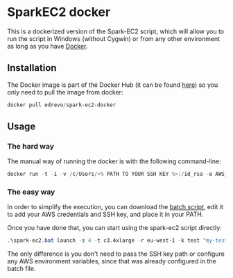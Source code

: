 # SparkEC2 docker

This is a dockerized version of the Spark-EC2 script, which will allow you to
run the script in Windows (without Cygwin) or from any other environment as long
as you have [Docker](www.docker.com).

## Installation

The Docker image is part of the Docker Hub (it can be found
[here](https://registry.hub.docker.com/u/edrevo/spark-ec2-docker/)) so you only
need to pull the image from docker:

```powershell
docker pull edrevo/spark-ec2-docker
```

## Usage

### The hard way

The manual way of running the docker is with the following command-line:

```powershell
docker run -t -i -v /c/Users/<% PATH TO YOUR SSH KEY %>:/id_rsa -e AWS_ACCESS_KEY_ID="<% YOUR AWS ID%>" -e AWS_SECRET_ACCESS_KEY="<% YOUR AWS SECRET %>" edrevo/spark-ec2-docker <% ARGUMENTS FOR SCRIPT %>
```

### The easy way

In order to simplify the execution, you can download the
[batch script](https://raw.githubusercontent.com/edrevo/spark-ec2-docker/master/spark-ec2.bat),
edit it to add your AWS credentials and SSH key, and place it in your PATH.

Once you have done that, you can start using the spark-ec2 script directly:

```powershell
.\spark-ec2.bat launch -s 4 -t c3.4xlarge -r eu-west-1 -k test "my-test-cluster"
```

The only difference is you don't need to pass the SSH key path or configure any
AWS environment variables, since that was already configured in the batch file.
